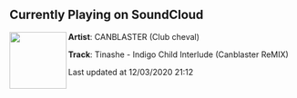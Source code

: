 ## Currently Playing on SoundCloud

[<img align="left" width="100" src="https://i1.sndcdn.com/artworks-000147170337-khhtgn-t50x50.jpg">](https://soundcloud.com/canblaster/tinashe-indigo-child-interlude-canblaster-rmx)

**Artist**: CANBLASTER (Club cheval) 

**Track**: Tinashe - Indigo Child Interlude (Canblaster ReMIX)

Last updated at 12/03/2020 21:12
